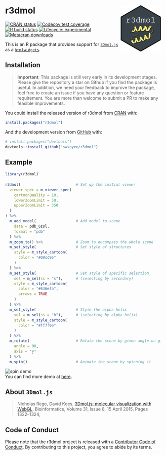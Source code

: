 
<!-- README.md is generated from README.Rmd. Please edit that file -->

# r3dmol <img src="man/figures/logo.png" align="right" height = 150/>

<!-- badges: start -->

[![CRAN
status](https://www.r-pkg.org/badges/version/r3dmol)](https://CRAN.R-project.org/package=r3dmol)
[![Codecov test
coverage](https://codecov.io/gh/swsoyee/r3dmol/branch/master/graph/badge.svg)](https://codecov.io/gh/swsoyee/r3dmol?branch=master)
[![R build
status](https://github.com/swsoyee/r3dmol/workflows/R-CMD-check/badge.svg)](https://github.com/swsoyee/r3dmol/actions)
[![Lifecycle:
experimental](https://img.shields.io/badge/lifecycle-experimental-orange.svg)](https://lifecycle.r-lib.org/articles/stages.html#experimental)
[![Metacran
downloads](https://cranlogs.r-pkg.org/badges/grand-total/r3dmol)](https://cran.r-project.org/package=r3dmol)
<!-- badges: end -->

This is an R package that provides support for
[`3Dmol.js`](https://3dmol.csb.pitt.edu/index.html) as a
[`htmlwidgets`](https://www.htmlwidgets.org/).

## Installation

> **Important**: This package is still very early in its development
> stages. Please give the repository a star on Github if you find the
> package is useful. In addition, we need your feedback to improve the
> package, feel free to create an issue if you have any question or
> feature requirement. You are more than welcome to submit a PR to make
> any feasible improvements.

You could install the released version of r3dmol from
[CRAN](https://CRAN.R-project.org) with:

``` r
install.packages("r3dmol")
```

And the development version from [GitHub](https://github.com/) with:

``` r
# install.packages("devtools")
devtools::install_github("swsoyee/r3dmol")
```

## Example

``` r
library(r3dmol)

r3dmol(                         # Set up the initial viewer
  viewer_spec = m_viewer_spec(
    cartoonQuality = 10,
    lowerZoomLimit = 50,
    upperZoomLimit = 350
  )
) %>%
  m_add_model(                  # Add model to scene
    data = pdb_6zsl,
    format = "pdb"
  ) %>%
  m_zoom_to() %>%               # Zoom to encompass the whole scene
  m_set_style(                  # Set style of structures
    style = m_style_cartoon(
      color = "#00cc96"
    )
  ) %>%
  m_set_style(                  # Set style of specific selection
    sel = m_sel(ss = "s"),      # (selecting by secondary)
    style = m_style_cartoon(
      color = "#636efa",
      arrows = TRUE
    )
  ) %>%
  m_set_style(                  # Style the alpha helix
    sel = m_sel(ss = "h"),      # (selecting by alpha helix)
    style = m_style_cartoon(
      color = "#ff7f0e"
    )
  ) %>%
  m_rotate(                     # Rotate the scene by given angle on given axis
    angle = 90,
    axis = "y"
  ) %>%
  m_spin()                      # Animate the scene by spinning it
```

![spin demo](man/figures/spin_demo.gif)  
You can find more demo at
[here](https://swsoyee.github.io/r3dmol/articles/r3dmol.html).

## About `3Dmol.js`

> Nicholas Rego, David Koes, [3Dmol.js: molecular visualization with
> WebGL](https://academic.oup.com/bioinformatics/article/31/8/1322/213186),
> Bioinformatics, Volume 31, Issue 8, 15 April 2015, Pages 1322–1324,

## Code of Conduct

Please note that the r3dmol project is released with a [Contributor Code
of
Conduct](https://contributor-covenant.org/version/2/0/CODE_OF_CONDUCT.html).
By contributing to this project, you agree to abide by its terms.
